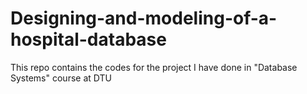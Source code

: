 # Designing-and-modeling-of-a-hospital-database
This repo contains the codes for the project I have done in "Database Systems" course at DTU
